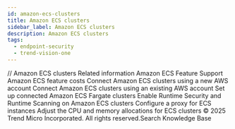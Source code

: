 ```yaml
---
id: amazon-ecs-clusters
title: Amazon ECS clusters
sidebar_label: Amazon ECS clusters
description: Amazon ECS clusters
tags:
  - endpoint-security
  - trend-vision-one
---
```


/*<![CDATA[*/ $('#title').html($('meta[name=map-description]').attr('content')); /*]]>*/ Amazon ECS clusters Related information Amazon ECS Feature Support Amazon ECS feature costs Connect Amazon ECS clusters using a new AWS account Connect Amazon ECS clusters using an existing AWS account Set up connected Amazon ECS Fargate clusters Enable Runtime Security and Runtime Scanning on Amazon ECS clusters Configure a proxy for ECS instances Adjust the CPU and memory allocations for ECS clusters © 2025 Trend Micro Incorporated. All rights reserved.Search Knowledge Base